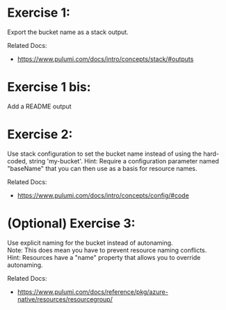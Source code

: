 # Exercise 1: 
Export the bucket name as a stack output.  

Related Docs: 
- https://www.pulumi.com/docs/intro/concepts/stack/#outputs

# Exercise 1 bis:
Add a README output

# Exercise 2: 
Use stack configuration to set the bucket name instead of using the hard-coded, string 'my-bucket'. 
Hint: Require a configuration parameter named "baseName" that you can then use as a basis for resource names.  

Related Docs:
- https://www.pulumi.com/docs/intro/concepts/config/#code

# (Optional) Exercise 3: 
Use explicit naming for the bucket instead of autonaming.  
Note: This does mean you have to prevent resource naming conflicts.  
Hint: Resources have a "name" property that allows you to override autonaming.  

Related Docs:
- https://www.pulumi.com/docs/reference/pkg/azure-native/resources/resourcegroup/